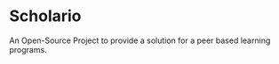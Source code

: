 Scholario
=========

An Open-Source Project to provide a solution for a peer based learning programs. 
